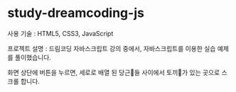 # study-dreamcoding-js
사용 기술 : HTML5, CSS3, JavaScript

프로젝트 설명 : 드림코딩 자바스크립트 강의 중에서, 자바스크립트를 이용한 실습 예제를 풀이했습니다.

화면 상단에 버튼을 누르면, 세로로 배열 된 당근🥕들 사이에서 토끼🐇가 있는 곳으로 스크롤 합니다.
